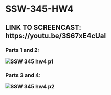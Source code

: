 # SSW-345-HW4

<h2>LINK TO SCREENCAST: https://youtu.be/3S67xE4cUaI

<h3> Parts 1 and 2:
  
  ![SSW 345 hw4 p1](https://user-images.githubusercontent.com/62805944/112217907-73273900-8bf9-11eb-8671-d28cfed8e6f6.JPG)

<h3> Parts 3 and 4:
  
  ![SSW 345 hw4 p2](https://user-images.githubusercontent.com/62805944/112740612-4b630880-8f4c-11eb-91c2-6ac9a8d234a5.JPG)
